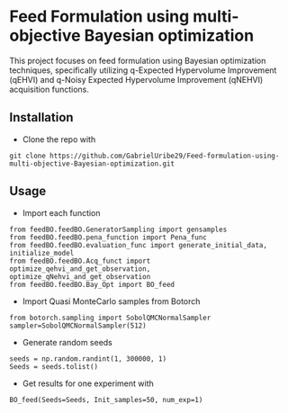 # Feed Formulation using multi-objective Bayesian optimization

This project focuses on feed formulation using Bayesian optimization techniques, specifically utilizing q-Expected Hypervolume Improvement (qEHVI) and q-Noisy Expected Hypervolume Improvement (qNEHVI) acquisition functions.

## Installation

* Clone the repo with
```
git clone https://github.com/GabrielUribe29/Feed-formulation-using-multi-objective-Bayesian-optimization.git
```
## Usage

* Import each function
```
from feedBO.feedBO.GeneratorSampling import gensamples
from feedBO.feedBO.pena_function import Pena_func
from feedBO.feedBO.evaluation_func import generate_initial_data, initialize_model
from feedBO.feedBO.Acq_funct import optimize_qehvi_and_get_observation, optimize_qNehvi_and_get_observation
from feedBO.feedBO.Bay_Opt import BO_feed
```
* Import Quasi MonteCarlo samples from Botorch
```
from botorch.sampling import SobolQMCNormalSampler
sampler=SobolQMCNormalSampler(512)
```
* Generate random seeds
```
seeds = np.random.randint(1, 300000, 1)
Seeds = seeds.tolist()
```
* Get results for one experiment with
```
BO_feed(Seeds=Seeds, Init_samples=50, num_exp=1)
```
